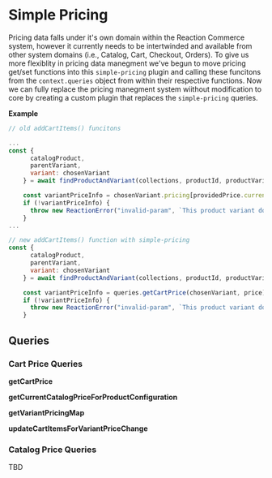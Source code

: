 # Simple Pricing

Pricing data falls under it's own domain within the Reaction Commerce system, however it currently needs to be intertwinded and available from other system domains (i.e., Catalog, Cart, Checkout, Orders). To give us more flexiblity in pricing data manegment we've begun to move pricing get/set functions into this `simple-pricing` plugin and calling these funcitons from the `context.queries` object from within their respective functions. Now we can fully replace the pricing manegment system wiithout modification to core by creating a custom plugin that replaces the `simple-pricing` queries.

**Example**

``` js
// old addCartItems() funcitons

...
const {
      catalogProduct,
      parentVariant,
      variant: chosenVariant
    } = await findProductAndVariant(collections, productId, productVariantId);

    const variantPriceInfo = chosenVariant.pricing[providedPrice.currencyCode];
    if (!variantPriceInfo) {
      throw new ReactionError("invalid-param", `This product variant does not have a price for ${price.currencyCode}`);
    }
...

// new addCartItems() function with simple-pricing
const {
      catalogProduct,
      parentVariant,
      variant: chosenVariant
    } = await findProductAndVariant(collections, productId, productVariantId);

    const variantPriceInfo = queries.getCartPrice(chosenVariant, price);
    if (!variantPriceInfo) {
      throw new ReactionError("invalid-param", `This product variant does not have a price for ${price.currencyCode}`);
    }
```

## Queries

### Cart Price Queries
**getCartPrice**

**getCurrentCatalogPriceForProductConfiguration**

**getVariantPricingMap**

**updateCartItemsForVariantPriceChange**

### Catalog Price Queries
TBD
